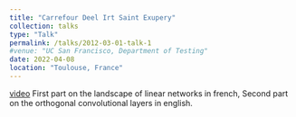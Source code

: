 ```yaml
---
title: "Carrefour Deel Irt Saint Exupery"
collection: talks
type: "Talk"
permalink: /talks/2012-03-01-talk-1
#venue: "UC San Francisco, Department of Testing"
date: 2022-04-08
location: "Toulouse, France"
---
```


[video](https://www.youtube.com/watch?v=OAofJy-U1y4&list=PLe0GsO2LeMrKr9RXQhrLL9bEIdID0MMWr&index=12)
First part on the landscape of linear networks in french, Second part on the orthogonal convolutional layers in english.
